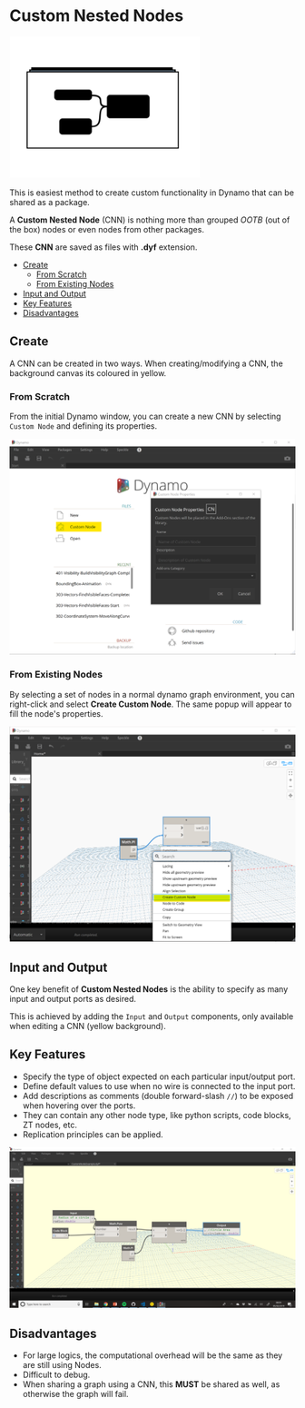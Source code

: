 # Custom Nested Nodes <!-- omit in toc --> 

![CNN Icon](assets/00-CNN-icon.png)

This is easiest method to create custom functionality in Dynamo that can be shared as a package.

A **Custom Nested Node** (CNN) is nothing more than grouped *OOTB* (out of the box) nodes or even nodes from other packages.

These **CNN** are saved as files with **.dyf** extension.

- [Create](#create)
  - [From Scratch](#from-scratch)
  - [From Existing Nodes](#from-existing-nodes)
- [Input and Output](#input-and-output)
- [Key Features](#key-features)
- [Disadvantages](#disadvantages)

## Create

A CNN can be created in two ways. When creating/modifying a CNN, the background canvas its coloured in yellow.

### From Scratch

From the initial Dynamo window, you can create a new CNN by selecting `Custom Node` and defining its properties.

![Create from scratch](assets/01-CreateFromScratch.png)

### From Existing Nodes
By selecting a set of nodes in a normal dynamo graph environment, you can right-click and select **Create Custom Node**. The same popup will appear to fill the node's properties.

![Create By Selection](assets/02-CreateBySelection.png)

## Input and Output
One key benefit of **Custom Nested Nodes** is the ability to specify as many input and output ports as desired.

This is achieved by adding the `Input` and `Output` components, only available when editing a CNN (yellow background).

## Key Features
- Specify the type of object expected on each particular input/output port.
- Define default values to use when no wire is connected to the input port.
- Add descriptions as comments (double forward-slash `//`) to be exposed when hovering over the ports.
- They can contain any other node type, like python scripts, code blocks, ZT nodes, etc.
- Replication principles can be applied.

![Ports](assets/03-PortsExample.png)

## Disadvantages
- For large logics, the computational overhead will be the same as they are still using Nodes.
- Difficult to debug.
- When sharing a graph using a CNN, this **MUST** be shared as well, as otherwise the graph will fail.